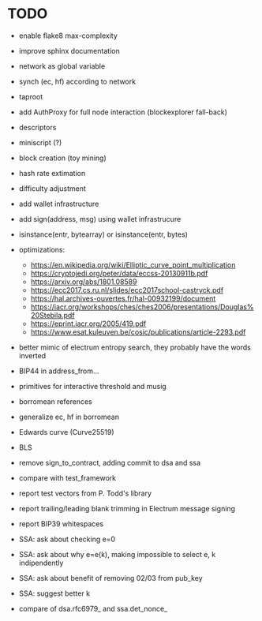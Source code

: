 # TODO

- enable flake8 max-complexity
- improve sphinx documentation
- network as global variable
- synch (ec, hf) according to network
- taproot
- add AuthProxy for full node interaction (blockexplorer fall-back)
- descriptors
- miniscript (?)
- block creation (toy mining)
- hash rate extimation
- difficulty adjustment
- add wallet infrastructure
- add sign(address, msg) using wallet infrastrucure
- isinstance(entr, bytearray) or isinstance(entr, bytes)
- optimizations:
  - <https://en.wikipedia.org/wiki/Elliptic_curve_point_multiplication>
  - <https://cryptojedi.org/peter/data/eccss-20130911b.pdf>
  - <https://arxiv.org/abs/1801.08589>
  - <https://ecc2017.cs.ru.nl/slides/ecc2017school-castryck.pdf>
  - <https://hal.archives-ouvertes.fr/hal-00932199/document>
  - <https://iacr.org/workshops/ches/ches2006/presentations/Douglas%20Stebila.pdf>
  - <https://eprint.iacr.org/2005/419.pdf>
  - <https://www.esat.kuleuven.be/cosic/publications/article-2293.pdf>
- better mimic of electrum entropy search, they probably have the words inverted
- BIP44 in address_from...
- primitives for interactive threshold and musig
- borromean references
- generalize ec, hf in borromean
- Edwards curve (Curve25519)
- BLS
- remove sign_to_contract, adding commit to dsa and ssa
- compare with test_framework

- report test vectors from P. Todd's library
- report trailing/leading blank trimming in Electrum message signing
- report BIP39 whitespaces
- SSA: ask about checking e=0
- SSA: ask about why e=e(k), making impossible to select e, k indipendently
- SSA: ask about benefit of removing 02/03 from pub_key
- SSA: suggest better k

- compare of dsa.rfc6979_ and ssa.det_nonce_
